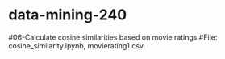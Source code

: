 # data-mining-240

#06-Calculate cosine similarities based on movie ratings 
#File: cosine_similarity.ipynb, movierating1.csv
